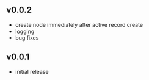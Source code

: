 ## v0.0.2

* create node immediately after active record create
* logging
* bug fixes

## v0.0.1

* initial release
